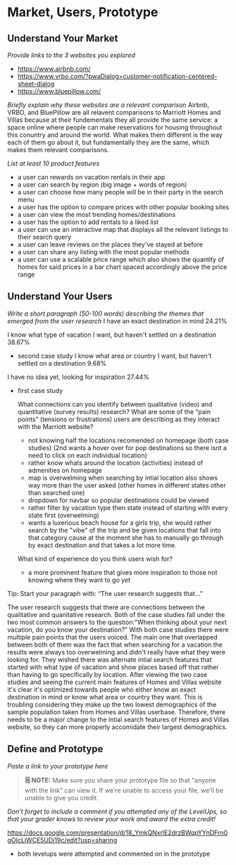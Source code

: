 # Market, Users, Prototype

## Understand Your Market
*Provide links to the 3 websites you explored* 
- https://www.airbnb.com/
- https://www.vrbo.com/?pwaDialog=customer-notification-centered-sheet-dialog
- https://www.bluepillow.com/

*Briefly explain why these websites are a relevant comparison* 
Airbnb, VRBO, and BluePillow are all relavent comparisons to Marriott Homes and Villas because at their fundementals they all provide the same service: a space online where people can make reservations for housing throughout this conuntry and around the world. What makes them different is the way each of them go about it, but fundamentally they are the same, which makes them relevant comparisons. 

*List at least 10 product features*
- a user can rewards on vacation rentals in their app
- a user can search by region (big image + words of region)
- a user can choose how many people will be in their party in the search menu
- a user has the option to compare prices with other popular booking sites
- a user can view the most trending homes/destinations
- a user has the option to add rentals to a liked list
- a user can use an interactive map that displays all the relevant listings to their search query
- a user can leave reviews on the places they've stayed at before
- a user can share any listing with the most popular methods
- a user can use a scalable price range which also shows the quantity of homes for said prices in a bar chart spaced accordingly above the price range



## Understand Your Users
*Write a short paragraph (50-100 words) describing the themes that emerged from the user research*
I have an exact destination in mind 24.21%

I know what type of vacation I want, but haven't settled on a destination 38.67%
- second case study
I know what area or country I want, but haven't settled on a destination 9.68%

I have no idea yet, looking for inspiration 27.44%
- first case study

    What connections can you identify between qualitative (video) and quantitative (survey results) research?
    What are some of the “pain points” (tensions or frustrations) users are describing as they interact with the Marriott website?
  
    - not knowing half the locations recomended on homepage (both case studies) (2nd wants a hover over for pop destinations so there isnt a need to click on each individual location)
    - rather know whats around the location (activities) instead of admenities on homepage
    - map is overwelming when searching by intial location also shows way more than the user asked (other homes in different states other than searched one)
    - dropdown for navbar so popular destinations could be viewed
    - rather filter by vacation type then state instead of starting with every state first (overwelming)
    - wants a luxerious beach house for a girls trip, she would rather search by the "vibe" of the trip and be given locations that fall into that category cause at the moment she has to manually go through by exact destination and that takes a lot more time.


    What kind of experience do you think users wish for?
    - a more prominent feature that gives more inspiration to those not knowing where they want to go yet


Tip: Start your paragraph with: “The user research suggests that…”

The user research suggests that there are connections between the qualitative and quanitative research. Both of the case studies fall under the two most common answers to the question:"When thinking about your next vacation, do you know your destination?" With both case studies there were multiple pain points that the users voiced. The main one that overlapped between both of them was the fact that when searching for a vacation the results were always too overwelming and didn't really have what they were looking for. They wished there was alternate intial search features that started with what type of vacation and show places based off that rather than having to go specifically by location. After viewing the two case studies and seeing the current main features of Homes and Villas website it's clear it's optimized towards people who either know an exact destination in mind or know what area or country they want. This is troubling considering they make up the two lowest demographics of the sample population taken from Homes and Villas userbase. Therefore, there needs to be a major change to the intial search features of Homes and Villas website, so they can more properly accomidate their largest demographics. 


## Define and Prototype
*Paste a link to your prototype here* 
> **🗒️ NOTE:** Make sure you share your prototype file so that "anyone with the link" can view it. If we're unable to access your file, we'll be unable to give you credit. 

*Don't forget to include a comment if you attempted any of the LevelUps, so that your grader knows to review your work and award the extra credit!* 

https://docs.google.com/presentation/d/18_YmkQNxrlE2drzBWqpYYnDFrn0gOIcLjWCE5UDj19c/edit?usp=sharing

- both levelups were attempted and commented on in the prototype
